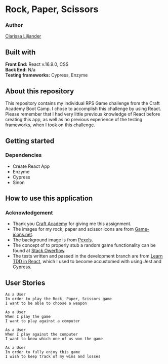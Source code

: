 # Rock, Paper, Scissors 
### Author  
[Clarissa Liljander](https://github.com/clalil) 
## Built with  
**Front End:** React v.16.9.0, CSS  
**Back End:** N/a  
**Testing frameworks:** Cypress, Enzyme 
## About this repository  
This repository contains my individual RPS Game challenge from the Craft Academy Boot Camp. I chose to accomplish this challenge by using React. Please remember that I had very little previous knowledge of React before creating this app, as well as no previous experience of the testing frameworks, when I took on this challenge. 
## Getting started
### Dependencies  
* Create React App    
* Enzyme
* Cypress 
* Sinon

## How to use this application

### Acknowledgement  
- Thank you [Craft Academy](https://craftacademy.se) for giving me this assignment.  
- The images for my rock, paper and scissor icons are from [Game-icons.net](https://game-icons.net).
- The background image is from [Pexels](https://www.pexels.com).
- The concept of to properly stub a random game functionality can be found at [Stack Owerflow](https://stackoverflow.com/questions/10515000/how-to-test-with-math-random-in-javascript/10516416).
- The tests written and passed in the development branch are from [Learn TDD in React](https://learntdd.in/react/), which I used to become accustomed with using Jest and Cypress. 

## User Stories  
```
As a User  
In order to play the Rock, Paper, Scissors game    
I want to be able to choose a weapon     

As a User  
When I play the game    
I want to play against a computer   

As a User  
When I play against the computer   
I want to know which one of us won the game  

As a User  
In order to fully enjoy this game    
I wish to keep track of my wins and losses  
```